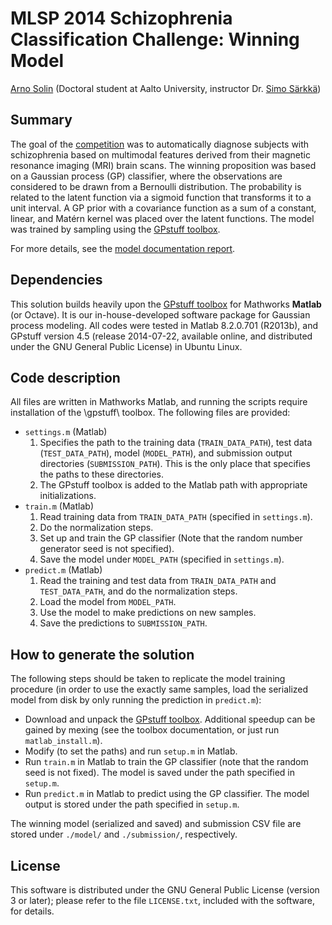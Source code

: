 MLSP 2014 Schizophrenia Classification Challenge: Winning Model
==

[Arno Solin](http://becs.aalto.fi/~asolin/) (Doctoral student at Aalto University, instructor Dr. [Simo Särkkä](http://www.lce.hut.fi/~ssarkka/))


Summary
--
The goal of the [competition](http://www.kaggle.com/c/mlsp-2014-mri) was to automatically diagnose subjects with schizophrenia based on multimodal features derived from their magnetic resonance imaging (MRI) brain scans. The winning proposition was based on a Gaussian process (GP) classifier, where the observations are considered to be drawn from a Bernoulli distribution. The probability is related to the latent function via a sigmoid function that transforms it to a unit interval. A GP prior with a covariance function as a sum of a constant, linear, and Matérn kernel was placed over the latent functions. The model was trained by sampling using the [GPstuff toolbox](http://becs.aalto.fi/en/research/bayes/gpstuff/).

For more details, see the [model documentation report](http://becs.aalto.fi/~asolin/documents/pdf/Solin-kaggle-2014.pdf).


Dependencies
--
This solution builds heavily upon the [GPstuff toolbox](http://becs.aalto.fi/en/research/bayes/gpstuff/) for Mathworks **Matlab** (or Octave). It is our in-house-developed software package for Gaussian process modeling. All codes were tested in Matlab 8.2.0.701 (R2013b), and GPstuff version 4.5 (release 2014-07-22, available online, and distributed under the GNU General Public License) in Ubuntu Linux.


Code description
--
All files are written in Mathworks Matlab, and running the scripts require installation of the \gpstuff\ toolbox. The following files are provided:

* `settings.m` (Matlab)
  1. Specifies the path to the training data (`TRAIN_DATA_PATH`), test data (`TEST_DATA_PATH`), model (`MODEL_PATH`), and submission output directories (`SUBMISSION_PATH`). This is the only place that specifies the paths to these directories.
  2. The GPstuff toolbox is added to the Matlab path with appropriate initializations.
* `train.m` (Matlab)
  1. Read training data from `TRAIN_DATA_PATH` (specified in `settings.m`).
  2. Do the normalization steps.
  3. Set up and train the GP classifier (Note that the random number generator seed is not specified).
  4. Save the model under `MODEL_PATH` (specified in `settings.m`).
* `predict.m` (Matlab)
  1. Read the training and test data from `TRAIN_DATA_PATH` and `TEST_DATA_PATH`, and do the normalization steps.
  2. Load the model from `MODEL_PATH`.
  3. Use the model to make predictions on new samples.
  4. Save the predictions to `SUBMISSION_PATH`.


How to generate the solution
--

The following steps should be taken to replicate the model training procedure (in order to use the exactly same samples, load the serialized model from disk by only running the prediction in `predict.m`):

* Download and unpack the [GPstuff toolbox](http://becs.aalto.fi/en/research/bayes/gpstuff/). Additional speedup can be gained by mexing (see the toolbox documentation, or just run `matlab_install.m`).
* Modify (to set the paths) and run `setup.m` in Matlab.
* Run `train.m` in Matlab to train the GP classifier (note that the random seed is not fixed). The model is saved under the path specified in `setup.m`.
* Run `predict.m` in Matlab to predict using the GP classifier. The model output is stored under the path specified in `setup.m`.

The winning model (serialized and saved) and submission CSV file are stored under `./model/` and `./submission/`, respectively.


License
--

This software is distributed under the GNU General Public License (version 3 or later); please refer to the file `LICENSE.txt`, included with the software, for details. 

